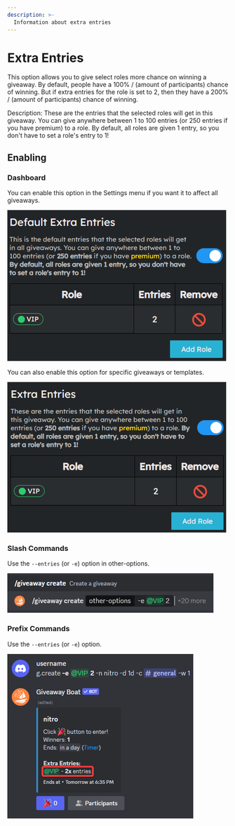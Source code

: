```yaml
---
description: >-
  Information about extra entries
---
```


# Extra Entries

This option allows you to give select roles more chance on winning a giveaway. By default, people have a 100% / (amount of participants) chance of winning. But if extra entries for the role is set to 2, then they have a 200% / (amount of participants) chance of winning.

Description: These are the entries that the selected roles will get in this giveaway. You can give anywhere between 1 to 100 entries (or 250 entries if you have premium) to a role. By default, all roles are given 1 entry, so you don't have to set a role's entry to 1!

## Enabling

### Dashboard

You can enable this option in the Settings menu if you want it to affect all giveaways.

![Default Extra Entries](/assets/features/extra-entries/default-extra-entries.png)

You can also enable this option for specific giveaways or templates.

![Extra Entries](/assets/features/extra-entries/extra-entries.png)

### Slash Commands

Use the `--entries` (or `-e`) option in other-options.

![Entries Option](/assets/features/extra-entries/slash-command.png)

### Prefix Commands

Use the `--entries` (or `-e`) option.

![Entries Option (Prefix)](/assets/features/extra-entries/prefix.png)
